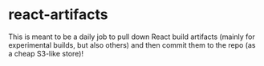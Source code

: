 # react-artifacts

This is meant to be a daily job to pull down React build artifacts (mainly for experimental builds, but also others) and then commit them to the repo (as a cheap S3-like store)!

